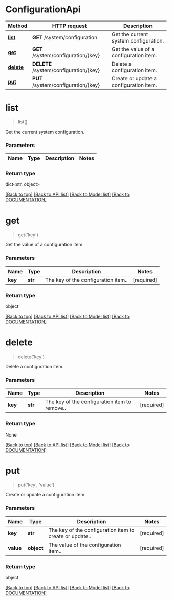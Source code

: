 # ConfigurationApi

Method | HTTP request | Description
------------ | ------------- | -------------
[**list**](ConfigurationApi.md#list) | **GET** /system/configuration | Get the current system configuration.
[**get**](ConfigurationApi.md#get) | **GET** /system/configuration/{key} | Get the value of a configuration item.
[**delete**](ConfigurationApi.md#delete) | **DELETE** /system/configuration/{key} | Delete a configuration item.
[**put**](ConfigurationApi.md#put) | **PUT** /system/configuration/{key} | Create or update a configuration item.


# **list**
> list()

Get the current system configuration.

### Parameters

Name | Type | Description | Notes
------------- | ------------- | ------------- | -------------


### Return type

dict<str, object>

[[Back to top]](#) [[Back to API list]](../../DOCUMENTATION.md#documentation-for-api-endpoints) [[Back to Model list]](../../DOCUMENTATION.md#documentation-for-models) [[Back to DOCUMENTATION]](../../DOCUMENTATION.md)

# **get**
> get('key')

Get the value of a configuration item.

### Parameters

Name | Type | Description | Notes
------------- | ------------- | ------------- | -------------
 **key** | **str**| The key of the configuration item.. | [required]


### Return type

object

[[Back to top]](#) [[Back to API list]](../../DOCUMENTATION.md#documentation-for-api-endpoints) [[Back to Model list]](../../DOCUMENTATION.md#documentation-for-models) [[Back to DOCUMENTATION]](../../DOCUMENTATION.md)

# **delete**
> delete('key')

Delete a configuration item.

### Parameters

Name | Type | Description | Notes
------------- | ------------- | ------------- | -------------
 **key** | **str**| The key of the configuration item to remove.. | [required]


### Return type

None

[[Back to top]](#) [[Back to API list]](../../DOCUMENTATION.md#documentation-for-api-endpoints) [[Back to Model list]](../../DOCUMENTATION.md#documentation-for-models) [[Back to DOCUMENTATION]](../../DOCUMENTATION.md)

# **put**
> put('key', 'value')

Create or update a configuration item.

### Parameters

Name | Type | Description | Notes
------------- | ------------- | ------------- | -------------
 **key** | **str**| The key of the configuration item to create or update.. | [required]
 **value** | **object**| The value of the configuration item.. | [required]


### Return type

object

[[Back to top]](#) [[Back to API list]](../../DOCUMENTATION.md#documentation-for-api-endpoints) [[Back to Model list]](../../DOCUMENTATION.md#documentation-for-models) [[Back to DOCUMENTATION]](../../DOCUMENTATION.md)
